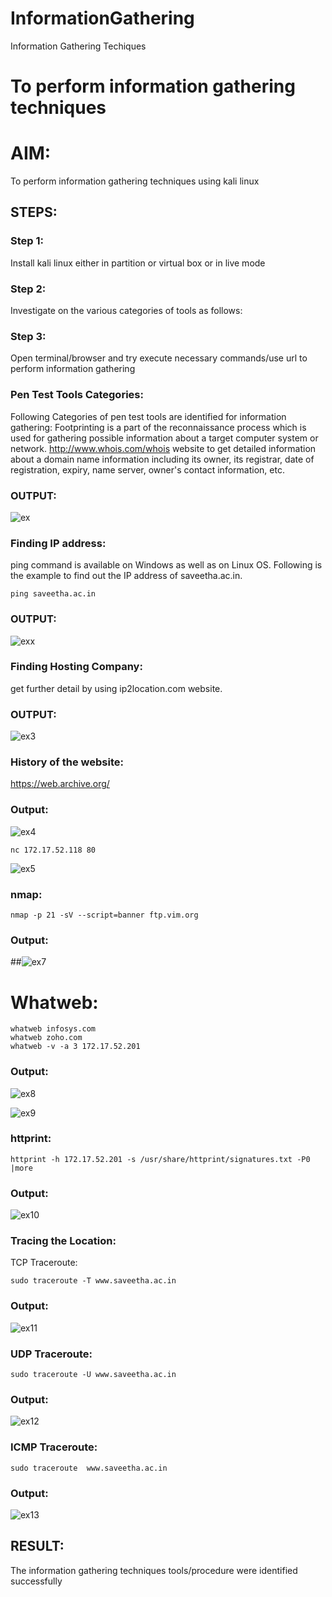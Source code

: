 # InformationGathering
Information Gathering Techiques

# To perform information gathering techniques

# AIM:

To perform information gathering techniques using kali linux 

## STEPS:

### Step 1:

Install kali linux either in partition or virtual box or in live mode

### Step 2:

Investigate on the various categories of tools as follows:

### Step 3:
Open terminal/browser and try execute necessary commands/use url to perform information gathering

### Pen Test Tools Categories:   
Following Categories of pen test tools are identified for information gathering: Footprinting is a part of the reconnaissance process which is used for gathering possible information about a target computer system or network. http://www.whois.com/whois website to get detailed information about a domain name information including its owner, its registrar, date of registration, expiry, name server, owner's contact information, etc.

### OUTPUT:
![ex](https://github.com/ParthibanS2003/InformationGathering/assets/123487519/354f1ba4-87bd-493f-aad1-89b20d0ccb54)


### Finding IP address:
ping command is available on Windows as well as on Linux OS. Following is the example to find out the IP address of saveetha.ac.in.
```
ping saveetha.ac.in
```
### OUTPUT:
![exx](https://github.com/ParthibanS2003/InformationGathering/assets/123487519/b2227b29-a797-4baa-a96a-48cb8bdb68cf)

### Finding Hosting Company:
get further detail by using ip2location.com website.

### OUTPUT:
![ex3](https://github.com/ParthibanS2003/InformationGathering/assets/123487519/95f05cfe-472b-4b5d-b0ed-2d3509c978b9)


### History of the website:
https://web.archive.org/

### Output:
![ex4](https://github.com/ParthibanS2003/InformationGathering/assets/123487519/eeca4997-4163-4f55-a737-aca18940db12)

```
nc 172.17.52.118 80
```
![ex5](https://github.com/ParthibanS2003/InformationGathering/assets/123487519/62349ad9-faaa-4f34-b9de-c1c6dd5f910d)

### nmap:
```
nmap -p 21 -sV --script=banner ftp.vim.org
```
### Output:
##![ex7](https://github.com/ParthibanS2003/InformationGathering/assets/123487519/4082880f-0b13-431d-bbe7-fbedc904d378)
# Whatweb:
```
whatweb infosys.com
whatweb zoho.com
whatweb -v -a 3 172.17.52.201
```
### Output:
![ex8](https://github.com/ParthibanS2003/InformationGathering/assets/123487519/bb267717-ee0e-49cc-8448-4ee08e3afba0)

![ex9](https://github.com/ParthibanS2003/InformationGathering/assets/123487519/02933248-a9b4-4d4f-932f-0a022659c156)

### httprint:
```
httprint -h 172.17.52.201 -s /usr/share/httprint/signatures.txt -P0 |more
```
### Output:
![ex10](https://github.com/ParthibanS2003/InformationGathering/assets/123487519/9dbc5b03-333c-412f-9127-941fbebedf41)

### Tracing the Location:
TCP Traceroute:
```
sudo traceroute -T www.saveetha.ac.in
```
### Output:
![ex11](https://github.com/ParthibanS2003/InformationGathering/assets/123487519/201fa258-066c-47ea-818a-5549eb14885c)

### UDP Traceroute:
```
sudo traceroute -U www.saveetha.ac.in
```
### Output:
![ex12](https://github.com/ParthibanS2003/InformationGathering/assets/123487519/16488230-8584-433f-b094-2085ece71abb)


### ICMP Traceroute:
```
sudo traceroute  www.saveetha.ac.in
```
### Output:
![ex13](https://github.com/ParthibanS2003/InformationGathering/assets/123487519/05e33570-51cd-41e6-a387-7cf4cf1e674c)


## RESULT:
The information gathering techniques tools/procedure were  identified successfully
